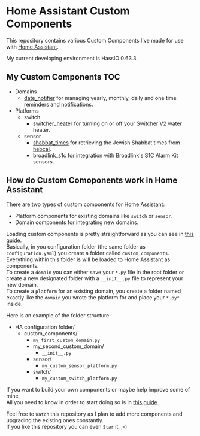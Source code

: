 # Home Assistant Custom Components

This repository contains various Custom Components I've made for use with [Home Assistant](https://home-assistant.io/).</br>

My current developing environment is HassIO 0.63.3.</br>

## My Custom Components TOC
- Domains
  - [date_notifier](/date_notifier/README.md) for managing yearly, monthly, daily and one time reminders and notifications.
- Platforms
  - switch
    - [switcher_heater](switcher_heater/README.md) for turning on or off your Switcher V2 water heater.
  - sensor
    - [shabbat_times](shabbat_times/README.md) for retrieving the Jewish Shabbat times from [hebcal](https://www.hebcal.com/).
	- [broadlink_s1c](broadlink_s1c/README.md) for integration with Broadlink's S1C Alarm Kit sensors.

## How do Custom Comoponents work in Home Assistant
There are two types of custom components for Home Assistant:</br>
- Platform components for existing domains like `switch` or `sensor`.</br>
- Domain components for integrating new domains.

Loading custom components is pretty straightforward as you can see in [this guide](https://home-assistant.io/developers/component_loading/).</br>
Basically, in you configuration folder (the same folder as `configuration.yaml`) you create a folder called `custom_components`.</br>
Everything within this folder is will be loaded to Home Assistant as components.</br>
To create a `domain` you can either save your `*.py` file in the root folder or create a new designated folder with a `__init__.py` file to represent your new domain.</br>
To create a `platform` for an existing domain, you create a folder named exactly like the `domain` you wrote the platform for and place your `*.py*` inside.</br>

Here is an example of the folder structure:
- HA configuration folder/
  - custom_components/
    - `my_first_custom_domain.py`
	- my_second_custom_domain/
	  - `__init__.py`
	- sensor/
	  - `my_custom_sensor_platform.py`
	- switch/
	  - `my_custom_switch_platform.py`</br>
	  
If you want to build your own components or maybe help improve some of mine,</br>
All you need to know in order to start doing so is in [this guide](https://home-assistant.io/developers/creating_components/).</br>

Feel free to `Watch` this repository as I plan to add more components and upgrading the existing ones constantly.</br>
If you like this repository you can even `Star` it. ;-)</br>

